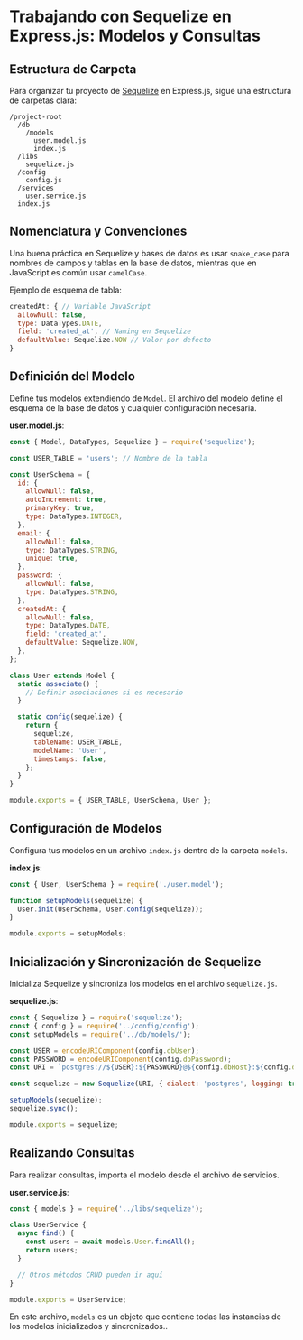 # Trabajando con Sequelize en Express.js: Modelos y Consultas

## Estructura de Carpeta

Para organizar tu proyecto de [Sequelize](016%20-%20Uso%20de%20Sequelize%20ORM%20en%20Express.js.md) en Express.js, sigue una estructura de carpetas clara:

```
/project-root
  /db
    /models
      user.model.js
      index.js
  /libs
    sequelize.js
  /config
    config.js
  /services
    user.service.js
  index.js
```

## Nomenclatura y Convenciones

Una buena práctica en Sequelize y bases de datos es usar `snake_case` para nombres de campos y tablas en la base de datos, mientras que en JavaScript es común usar `camelCase`. 

Ejemplo de esquema de tabla:

```javascript
createdAt: { // Variable JavaScript
  allowNull: false,
  type: DataTypes.DATE,
  field: 'created_at', // Naming en Sequelize
  defaultValue: Sequelize.NOW // Valor por defecto
}
```

## Definición del Modelo

Define tus modelos extendiendo de `Model`. El archivo del modelo define el esquema de la base de datos y cualquier configuración necesaria.

**user.model.js**:

```javascript
const { Model, DataTypes, Sequelize } = require('sequelize');

const USER_TABLE = 'users'; // Nombre de la tabla

const UserSchema = {
  id: {
    allowNull: false,
    autoIncrement: true,
    primaryKey: true,
    type: DataTypes.INTEGER,
  },
  email: {
    allowNull: false,
    type: DataTypes.STRING,
    unique: true,
  },
  password: {
    allowNull: false,
    type: DataTypes.STRING,
  },
  createdAt: {
    allowNull: false,
    type: DataTypes.DATE,
    field: 'created_at',
    defaultValue: Sequelize.NOW,
  },
};

class User extends Model {
  static associate() {
    // Definir asociaciones si es necesario
  }

  static config(sequelize) {
    return {
      sequelize,
      tableName: USER_TABLE,
      modelName: 'User',
      timestamps: false,
    };
  }
}

module.exports = { USER_TABLE, UserSchema, User };
```

## Configuración de Modelos

Configura tus modelos en un archivo `index.js` dentro de la carpeta `models`.

**index.js**:

```javascript
const { User, UserSchema } = require('./user.model');

function setupModels(sequelize) {
  User.init(UserSchema, User.config(sequelize));
}

module.exports = setupModels;
```

## Inicialización y Sincronización de Sequelize

Inicializa Sequelize y sincroniza los modelos en el archivo `sequelize.js`.

**sequelize.js**:

```javascript
const { Sequelize } = require('sequelize');
const { config } = require('../config/config');
const setupModels = require('../db/models/');

const USER = encodeURIComponent(config.dbUser);
const PASSWORD = encodeURIComponent(config.dbPassword);
const URI = `postgres://${USER}:${PASSWORD}@${config.dbHost}:${config.dbPort}/${config.dbName}`;

const sequelize = new Sequelize(URI, { dialect: 'postgres', logging: true });

setupModels(sequelize);
sequelize.sync();

module.exports = sequelize;
```

## Realizando Consultas

Para realizar consultas, importa el modelo desde el archivo de servicios.

**user.service.js**:

```javascript
const { models } = require('../libs/sequelize');

class UserService {
  async find() {
    const users = await models.User.findAll();
    return users;
  }

  // Otros métodos CRUD pueden ir aquí
}

module.exports = UserService;
```

En este archivo, `models` es un objeto que contiene todas las instancias de los modelos inicializados y sincronizados..